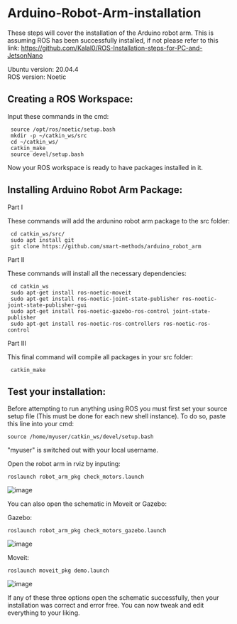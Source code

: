 # Arduino-Robot-Arm-installation
  These steps will cover the installation of the Arduino robot arm. This is assuming ROS has been successfully installed, if not please refer to this link: https://github.com/Kalal0/ROS-Installation-steps-for-PC-and-JetsonNano </br>
  
Ubuntu version: 20.04.4 </br>
ROS version: Noetic




## Creating a ROS Workspace: 

Input these commands in the cmd: 
    
     source /opt/ros/noetic/setup.bash
     mkdir -p ~/catkin_ws/src
     cd ~/catkin_ws/ 
     catkin_make
     source devel/setup.bash
    
Now your ROS workspace is ready to have packages installed in it. 



## Installing Arduino Robot Arm Package: 

Part I

These commands will add the ardunino robot arm package to the src folder: 

     cd catkin_ws/src/
     sudo apt install git
     git clone https://github.com/smart-methods/arduino_robot_arm
    
Part II

These commands will install all the necessary dependencies: 

     cd catkin_ws
     sudo apt-get install ros-noetic-moveit
     sudo apt-get install ros-noetic-joint-state-publisher ros-noetic-joint-state-publisher-gui
     sudo apt-get install ros-noetic-gazebo-ros-control joint-state-publisher
     sudo apt-get install ros-noetic-ros-controllers ros-noetic-ros-control

Part III

This final command will compile all packages in your src folder: 

     catkin_make
    
    
## Test your installation: 

Before attempting to run anything using ROS you must first set your source setup file (This must be done for each new shell instance). To do so, paste this line into your cmd: 

    source /home/myuser/catkin_ws/devel/setup.bash
    
"myuser" is switched out with your local username.

Open the robot arm in rviz by inputing: 

    roslaunch robot_arm_pkg check_motors.launch

![image](https://user-images.githubusercontent.com/109832303/181914380-b8ede4df-c41f-4395-aa87-aed635f04739.png)


You can also open the schematic in Moveit or Gazebo: 

Gazebo:

    roslaunch robot_arm_pkg check_motors_gazebo.launch

![image](https://user-images.githubusercontent.com/109832303/181914754-9262e54d-3b52-45ae-a550-2bc0a44ece03.png)

    
Moveit: 


    roslaunch moveit_pkg demo.launch
    
![image](https://user-images.githubusercontent.com/109832303/181914809-662e750c-0521-422c-b3eb-f3eda3b338f2.png)
 
 
 
If any of these three options open the schematic successfully, then your installation was correct and error free. You can now tweak and edit everything to your liking.

